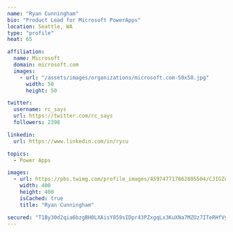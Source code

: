 ```yaml
---
name: "Ryan Cunningham"
bio: "Product Lead for Microsoft PowerApps"
location: Seattle, WA
type: "profile"
heat: 65

affiliation:
  name: Microsoft
  domain: microsoft.com
  images:
    - url: "/assets/images/organizations/microsoft.com-50x50.jpg"
      width: 50
      height: 50

twitter:
  username: rc_says
  url: https://twitter.com/rc_says
  followers: 2398

linkedin:
  url: https://www.linkedin.com/in/rycu

topics:
  - Power Apps

images:
  - url: https://pbs.twimg.com/profile_images/459747717862805504/CJIGZejd_400x400.png
    width: 400
    height: 400
    isCached: true
    title: "Ryan Cunningham"

secured: "T1By30d2qia6bzgBH0LXAisY859sIDpr43PZxgqLx3KuXNa7MZOz7ITeRHfVyN1Bj3app4npSEl4vISvWEyjcJQxYZ2vORYj1hwRWRaE3ikj+ivQZoI5sSoCt35qnnDNstavfZaYi+2BzoBAotUfEwckQTdOJtl57kxd0nEOH0zCLvpYxq+vBN5G8rtoZnOJarRakn1m6skbog3TODRMniMPz5HcsG/4dz6ELUQ6M1+8VsaHwaIEJV7lAbtkyUyoLgX9Ol3oQLG5X8JzI+VH5frVdfmU2tX3IX71qJ4WSCeC19gU6VgeZIpVf/ez12sQ2wFv9MqSDSqDeTqiHEv3juiDb7TGZTQwP9cFPZhTJUvfwb/E2d9EQiI01yYiL9csbFtcRdYMImV+UkcM8TUWgO7Ly/pLjq3uLoBUHL3pCis=;p6XjeNAFs26UjuGpjj/Jsg=="
---
```


